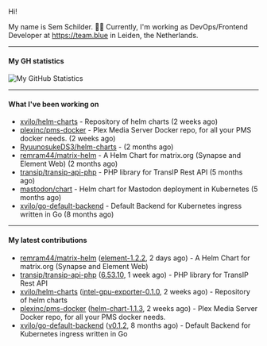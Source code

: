 Hi!

My name is Sem Schilder. 👋🏻 Currently, I'm working as DevOps/Frontend Developer at https://team.blue in Leiden, the Netherlands.

---

#### My GH statistics

![My GitHub Statistics](https://github-readme-stats.vercel.app/api?username=xvilo&show_icons=true&count_private=true&hide_title=true)

---

#### What I've been working on

- [xvilo/helm-charts](https://github.com/xvilo/helm-charts) - Repository of helm charts (2 weeks ago)
- [plexinc/pms-docker](https://github.com/plexinc/pms-docker) - Plex Media Server Docker repo, for all your PMS docker needs. (2 weeks ago)
- [RyuunosukeDS3/helm-charts](https://github.com/RyuunosukeDS3/helm-charts) -  (2 months ago)
- [remram44/matrix-helm](https://github.com/remram44/matrix-helm) - A Helm Chart for matrix.org (Synapse and Element Web) (2 months ago)
- [transip/transip-api-php](https://github.com/transip/transip-api-php) - PHP library for TransIP Rest API (5 months ago)
- [mastodon/chart](https://github.com/mastodon/chart) - Helm chart for Mastodon deployment in Kubernetes (5 months ago)
- [xvilo/go-default-backend](https://github.com/xvilo/go-default-backend) - Default Backend for Kubernetes ingress written in Go (8 months ago)

---

#### My latest contributions

- [remram44/matrix-helm](https://github.com/remram44/matrix-helm) ([element-1.2.2](https://github.com/remram44/matrix-helm/releases/tag/element-1.2.2), 2 days ago) - A Helm Chart for matrix.org (Synapse and Element Web)
- [transip/transip-api-php](https://github.com/transip/transip-api-php) ([6.53.10](https://github.com/transip/transip-api-php/releases/tag/6.53.10), 1 week ago) - PHP library for TransIP Rest API
- [xvilo/helm-charts](https://github.com/xvilo/helm-charts) ([intel-gpu-exporter-0.1.0](https://github.com/xvilo/helm-charts/releases/tag/intel-gpu-exporter-0.1.0), 2 weeks ago) - Repository of helm charts
- [plexinc/pms-docker](https://github.com/plexinc/pms-docker) ([helm-chart-1.1.3](https://github.com/plexinc/pms-docker/releases/tag/helm-chart-1.1.3), 2 weeks ago) - Plex Media Server Docker repo, for all your PMS docker needs.
- [xvilo/go-default-backend](https://github.com/xvilo/go-default-backend) ([v0.1.2](https://github.com/xvilo/go-default-backend/releases/tag/v0.1.2), 8 months ago) - Default Backend for Kubernetes ingress written in Go
